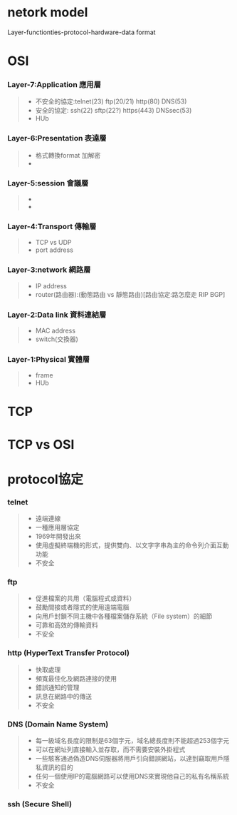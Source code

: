 # netork model

Layer-functionties-protocol-hardware-data format

# OSI

### Layer-7:Application 應用層
>* 不安全的協定:telnet(23)  ftp(20/21)  http(80)      DNS(53)
>* 安全的協定:   ssh(22)    sftp(22?)   https(443)    DNSsec(53)
>* HUb

### Layer-6:Presentation 表達層
>* 格式轉換format 加解密
>* 

### Layer-5:session 會議層
>* 
>* 

### Layer-4:Transport 傳輸層
>* TCP vs UDP
>* port address

### Layer-3:network 網路層
>* IP address
>* router(路由器):(動態路由 vs 靜態路由)[路由協定:路怎麼走 RIP BGP] 

### Layer-2:Data link 資料連結層
>* MAC address
>* switch(交換器)

### Layer-1:Physical 實體層
>* frame
>* HUb

# TCP


# TCP vs OSI

# protocol協定

### telnet
>* 遠端連線
>* 一種應用層協定
>* 1969年開發出來
>* 使用虛擬終端機的形式，提供雙向、以文字字串為主的命令列介面互動功能
>* 不安全
### ftp
>* 促進檔案的共用（電腦程式或資料）
>* 鼓勵間接或者隱式的使用遠端電腦
>* 向用戶封鎖不同主機中各種檔案儲存系統（File system）的細節
>* 可靠和高效的傳輸資料
>* 不安全
### http (HyperText Transfer Protocol)
>* 快取處理
>* 頻寬最佳化及網路連接的使用
>* 錯誤通知的管理
>* 訊息在網路中的傳送
>* 不安全
### DNS (Domain Name System)
>* 每一級域名長度的限制是63個字元，域名總長度則不能超過253個字元
>* 可以在網址列直接輸入並存取，而不需要安裝外掛程式
>* 一些駭客通過偽造DNS伺服器將用戶引向錯誤網站，以達到竊取用戶隱私資訊的目的
>* 任何一個使用IP的電腦網路可以使用DNS來實現他自己的私有名稱系統
>* 不安全
### ssh (Secure Shell)
